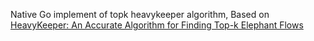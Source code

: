 Native Go implement of topk heavykeeper algorithm, Based on [HeavyKeeper: An Accurate Algorithm
for Finding Top-k Elephant Flows](https://www.usenix.org/system/files/conference/atc18/atc18-gong.pdf)